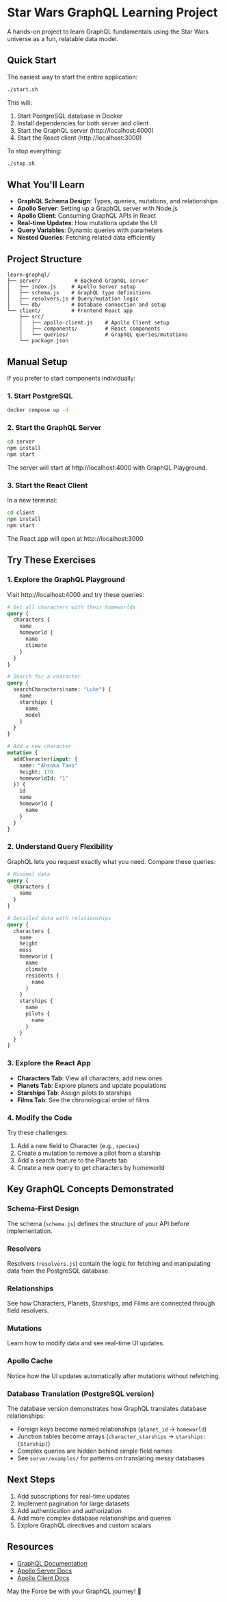 # Star Wars GraphQL Learning Project

A hands-on project to learn GraphQL fundamentals using the Star Wars universe as a fun, relatable data model.

## Quick Start

The easiest way to start the entire application:

```bash
./start.sh
```

This will:
1. Start PostgreSQL database in Docker
2. Install dependencies for both server and client
3. Start the GraphQL server (http://localhost:4000)
4. Start the React client (http://localhost:3000)

To stop everything:
```bash
./stop.sh
```

## What You'll Learn

- **GraphQL Schema Design**: Types, queries, mutations, and relationships
- **Apollo Server**: Setting up a GraphQL server with Node.js
- **Apollo Client**: Consuming GraphQL APIs in React
- **Real-time Updates**: How mutations update the UI
- **Query Variables**: Dynamic queries with parameters
- **Nested Queries**: Fetching related data efficiently

## Project Structure

```
learn-graphql/
├── server/           # Backend GraphQL server
│   ├── index.js     # Apollo Server setup
│   ├── schema.js    # GraphQL type definitions
│   ├── resolvers.js # Query/mutation logic
│   └── db/          # Database connection and setup
└── client/          # Frontend React app
    ├── src/
    │   ├── apollo-client.js    # Apollo Client setup
    │   ├── components/         # React components
    │   └── queries/            # GraphQL queries/mutations
    └── package.json
```

## Manual Setup

If you prefer to start components individually:

### 1. Start PostgreSQL
```bash
docker compose up -d
```

### 2. Start the GraphQL Server
```bash
cd server
npm install
npm start
```

The server will start at http://localhost:4000 with GraphQL Playground.

### 3. Start the React Client
In a new terminal:
```bash
cd client
npm install
npm start
```

The React app will open at http://localhost:3000

## Try These Exercises

### 1. Explore the GraphQL Playground

Visit http://localhost:4000 and try these queries:

```graphql
# Get all characters with their homeworlds
query {
  characters {
    name
    homeworld {
      name
      climate
    }
  }
}

# Search for a character
query {
  searchCharacters(name: "Luke") {
    name
    starships {
      name
      model
    }
  }
}

# Add a new character
mutation {
  addCharacter(input: {
    name: "Ahsoka Tano"
    height: 170
    homeworldId: "1"
  }) {
    id
    name
    homeworld {
      name
    }
  }
}
```

### 2. Understand Query Flexibility

GraphQL lets you request exactly what you need. Compare these queries:

```graphql
# Minimal data
query {
  characters {
    name
  }
}

# Detailed data with relationships
query {
  characters {
    name
    height
    mass
    homeworld {
      name
      climate
      residents {
        name
      }
    }
    starships {
      name
      pilots {
        name
      }
    }
  }
}
```

### 3. Explore the React App

- **Characters Tab**: View all characters, add new ones
- **Planets Tab**: Explore planets and update populations
- **Starships Tab**: Assign pilots to starships
- **Films Tab**: See the chronological order of films

### 4. Modify the Code

Try these challenges:

1. Add a new field to Character (e.g., `species`)
2. Create a mutation to remove a pilot from a starship
3. Add a search feature to the Planets tab
4. Create a new query to get characters by homeworld

## Key GraphQL Concepts Demonstrated

### Schema-First Design
The schema (`schema.js`) defines the structure of your API before implementation.

### Resolvers
Resolvers (`resolvers.js`) contain the logic for fetching and manipulating data from the PostgreSQL database.

### Relationships
See how Characters, Planets, Starships, and Films are connected through field resolvers.

### Mutations
Learn how to modify data and see real-time UI updates.

### Apollo Cache
Notice how the UI updates automatically after mutations without refetching.

### Database Translation (PostgreSQL version)
The database version demonstrates how GraphQL translates database relationships:
- Foreign keys become named relationships (`planet_id` → `homeworld`)
- Junction tables become arrays (`character_starships` → `starships: [Starship]`)
- Complex queries are hidden behind simple field names
- See `server/examples/` for patterns on translating messy databases

## Next Steps

1. Add subscriptions for real-time updates
2. Implement pagination for large datasets
3. Add authentication and authorization
4. Add more complex database relationships and queries
5. Explore GraphQL directives and custom scalars

## Resources

- [GraphQL Documentation](https://graphql.org/learn/)
- [Apollo Server Docs](https://www.apollographql.com/docs/apollo-server/)
- [Apollo Client Docs](https://www.apollographql.com/docs/react/)

May the Force be with your GraphQL journey! 🚀